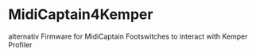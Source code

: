 # MidiCaptain4Kemper
alternativ Firmware for MidiCaptain Footswitches to interact with Kemper Profiler
